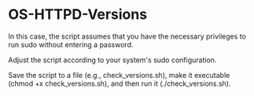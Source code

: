 # OS-HTTPD-Versions

In this case, the script assumes that you have the necessary privileges to run sudo without entering a password. 

Adjust the script according to your system's sudo configuration.

Save the script to a file (e.g., check_versions.sh), make it executable (chmod +x check_versions.sh), and then run it (./check_versions.sh).
